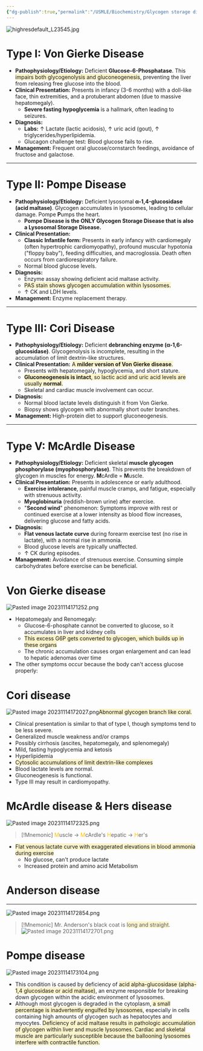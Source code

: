 ```yaml
---
{"dg-publish":true,"permalink":"/USMLE/Biochemistry/Glycogen storage diseases/","tags":["t1"]}
---
```


![highresdefault_L23545.jpg](/img/user/appendix/highresdefault_L23545.jpg)
# Type I: Von Gierke Disease
*   **Pathophysiology/Etiology:** Deficient **Glucose-6-Phosphatase**. This <span style="background:rgba(240, 200, 0, 0.2)">impairs both glycogenolysis and gluconeogenesis</span>, preventing the liver from releasing free glucose into the blood.
*   **Clinical Presentation:** Presents in infancy (3-6 months) with a doll-like face, thin extremities, and a protuberant abdomen (due to massive hepatomegaly).
    *   **Severe fasting hypoglycemia** is a hallmark, often leading to seizures.
*   **Diagnosis:**
    *   **Labs:** ↑ Lactate (lactic acidosis), ↑ uric acid (gout), ↑ triglycerides/hyperlipidemia.
    *   Glucagon challenge test: Blood glucose fails to rise.
*   **Management:** Frequent oral glucose/cornstarch feedings, avoidance of fructose and galactose.

---
# Type II: Pompe Disease
*   **Pathophysiology/Etiology:** Deficient lysosomal **α-1,4-glucosidase (acid maltase)**. Glycogen accumulates in lysosomes, leading to cellular damage. Pompe **P**umps the heart.
	* **Pompe Disease is the ONLY Glycogen Storage Disease that is also a Lysosomal Storage Disease.**
*   **Clinical Presentation:**
    *   **Classic Infantile form:** Presents in early infancy with cardiomegaly (often hypertrophic cardiomyopathy), profound muscular hypotonia ("floppy baby"), feeding difficulties, and macroglossia. Death often occurs from cardiorespiratory failure.
    *   Normal blood glucose levels.
*   **Diagnosis:**
    *   Enzyme assay showing deficient acid maltase activity.
    *   <span style="background:rgba(240, 200, 0, 0.2)">PAS stain shows glycogen accumulation within lysosomes.</span>
    *   ↑ CK and LDH levels.
*   **Management:** Enzyme replacement therapy.

---
# Type III: Cori Disease
*   **Pathophysiology/Etiology:** Deficient **debranching enzyme (α-1,6-glucosidase)**. Glycogenolysis is incomplete, resulting in the accumulation of limit dextrin-like structures.
*   **Clinical Presentation:** <span style="background:rgba(240, 200, 0, 0.2)">A **milder version of Von Gierke disease**.</span>
    *   Presents with hepatomegaly, hypoglycemia, and short stature.
    *   <span style="background:rgba(240, 200, 0, 0.2)">**Gluconeogenesis is intact**, so lactic acid and uric acid levels are usually **normal**.</span>
    *   Skeletal and cardiac muscle involvement can occur.
*   **Diagnosis:**
    *   Normal blood lactate levels distinguish it from Von Gierke.
    *   Biopsy shows glycogen with abnormally short outer branches.
*   **Management:** High-protein diet to support gluconeogenesis.

---
# Type V: McArdle Disease
*   **Pathophysiology/Etiology:** Deficient skeletal **muscle glycogen phosphorylase (myophosphorylase)**. This prevents the breakdown of glycogen in muscles for energy. **M**cArdle = **M**uscle.
*   **Clinical Presentation:** Presents in adolescence or early adulthood.
    *   **Exercise intolerance**, painful muscle cramps, and fatigue, especially with strenuous activity.
    *   **Myoglobinuria** (reddish-brown urine) after exercise.
    *   "**Second wind**" phenomenon: Symptoms improve with rest or continued exercise at a lower intensity as blood flow increases, delivering glucose and fatty acids.
*   **Diagnosis:**
    *   **Flat venous lactate curve** during forearm exercise test (no rise in lactate), with a normal rise in ammonia.
    *   Blood glucose levels are typically unaffected.
    *   ↑ CK during episodes.
*   **Management:** Avoidance of strenuous exercise. Consuming simple carbohydrates before exercise can be beneficial.
# Von Gierke disease
![Pasted image 20231114171252.png](/img/user/appendix/Pasted%20image%2020231114171252.png)
- Hepatomegaly and Renomegaly:
	- Glucose-6-phosphate cannot be converted to glucose, so it accumulates in liver and kidney cells
	- <span style="background:rgba(240, 200, 0, 0.2)">This excess G6P gets converted to glycogen, which builds up in these organs</span>
	- The chronic accumulation causes organ enlargement and can lead to hepatic adenomas over time
- The other symptoms occur because the body can't access glucose properly:
# Cori disease
![Pasted image 20231114172027.png](/img/user/appendix/Pasted%20image%2020231114172027.png)<span style="background:rgba(240, 200, 0, 0.2)">Abnormal glycogen branch like coral.</span>
- Clinical presentation is similar to that of type I, though symptoms tend to be less severe.
- Generalized muscle weakness and/or cramps
- Possibly cirrhosis (ascites, hepatomegaly, and splenomegaly)
- Mild, fasting hypoglycemia and ketosis
- Hyperlipidemia
- <span style="background:rgba(240, 200, 0, 0.2)">Cytosolic accumulations of limit dextrin-like complexes</span>
- Blood lactate levels are normal.
- Gluconeogenesis is functional.
- Type III may result in cardiomyopathy.
# McArdle disease & Hers disease
![Pasted image 20231114172325.png](/img/user/appendix/Pasted%20image%2020231114172325.png)
>[!Mnemonic] 
><font color="#ffc000">M</font>uscle -> <font color="#ffc000">M</font>cArdle's
><font color="#ffc000">H</font>epatic -> <font color="#ffc000">H</font>er's

- <span style="background:rgba(240, 200, 0, 0.2)">Flat venous lactate curve with exaggerated elevations in blood ammonia during exercise</span>
	- No glucose, can't produce lactate
	- Increased protein and amino acid Metabolism
# Anderson disease
---
![Pasted image 20231114172854.png](/img/user/appendix/Pasted%20image%2020231114172854.png)
>[!Mnemonic] 
>Mr. Anderson's black coat is <span style="background:rgba(240, 200, 0, 0.2)">long and straight</span>.![Pasted image 20231114172701.png](/img/user/appendix/Pasted%20image%2020231114172701.png)

# Pompe disease
![Pasted image 20231114173104.png](/img/user/appendix/Pasted%20image%2020231114173104.png)
- This condition is caused by deficiency of <span style="background:rgba(240, 200, 0, 0.2)">acid alpha-glucosidase (alpha-1,4 glucosidase or acid maltase)</span>, an enzyme responsible for breaking down glycogen within the acidic environment of lysosomes.
- Although most glycogen is degraded in the cytoplasm,<span style="background:rgba(240, 200, 0, 0.2)"> a small percentage is inadvertently engulfed by lysosomes</span>, especially in cells containing high amounts of glycogen such as hepatocytes and myocytes. <span style="background:rgba(240, 200, 0, 0.2)"> Deficiency of acid maltase results in pathologic accumulation of glycogen within liver and muscle lysosomes.  Cardiac and skeletal muscle are particularly susceptible because the ballooning lysosomes interfere with contractile function.</span>
